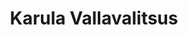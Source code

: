 ---
title: Karula Vallavalitsus
description: Karula Vallavalitsus
maintainer_name: Karula Vallavalitsus
maintainer_email: karula@karula.ee
---